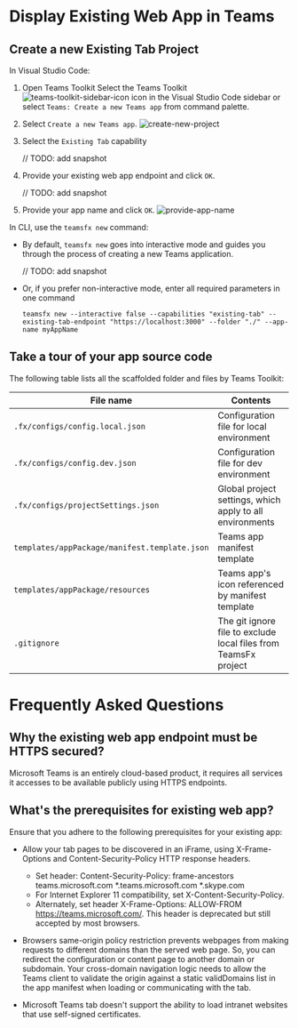 # Display Existing Web App in Teams

## Create a new Existing Tab Project
In Visual Studio Code:

1. Open Teams Toolkit Select the Teams Toolkit ![teams-toolkit-sidebar-icon](https://user-images.githubusercontent.com/10163840/160794831-e0a370ce-888f-4176-bb26-f16a64b72118.png) icon in the Visual Studio Code sidebar or select `Teams: Create a new Teams app` from command palette.

1. Select `Create a new Teams app`.
    ![create-new-project](https://user-images.githubusercontent.com/10163840/160793793-630fe4dd-ff92-4d43-8bf4-47c12a10e0b5.png)

1. Select the `Existing Tab` capability
   
   // TODO: add snapshot

1. Provide your existing web app endpoint and click `OK`.

   // TODO: add snapshot

1. Provide your app name and click `OK`.
    ![provide-app-name](https://user-images.githubusercontent.com/10163840/160793811-014c9b88-4fc8-4785-bb51-a861f7433c91.png)

In CLI, use the `teamsfx new` command: 

- By default, `teamsfx new` goes into interactive mode and guides you through the process of creating a new Teams application.
  
  // TODO: add snapshot
  
- Or, if you prefer non-interactive mode, enter all required parameters in one command
    ```
    teamsfx new --interactive false --capabilities "existing-tab" --existing-tab-endpoint "https://localhost:3000" --folder "./" --app-name myAppName
    ```
## Take a tour of your app source code

The following table lists all the scaffolded folder and files by Teams Toolkit:

| File name | Contents |
|- | -|
|`.fx/configs/config.local.json`| Configuration file for local environment |
|`.fx/configs/config.dev.json`| Configuration file for dev environment |
|`.fx/configs/projectSettings.json`| Global project settings, which apply to all environments |
|`templates/appPackage/manifest.template.json`|Teams app manifest template|
|`templates/appPackage/resources`|Teams app's icon referenced by manifest template|
|`.gitignore` | The git ignore file to exclude local files from TeamsFx project |

# Frequently Asked Questions

## Why the existing web app endpoint must be HTTPS secured?

Microsoft Teams is an entirely cloud-based product, it requires all services it accesses to be available publicly using HTTPS endpoints.

## What's the prerequisites for existing web app?

Ensure that you adhere to the following prerequisites for your existing app:
* Allow your tab pages to be discovered in an iFrame, using X-Frame-Options and Content-Security-Policy HTTP response headers.
  * Set header: Content-Security-Policy: frame-ancestors teams.microsoft.com *.teams.microsoft.com *.skype.com
  * For Internet Explorer 11 compatibility, set X-Content-Security-Policy.
  * Alternately, set header X-Frame-Options: ALLOW-FROM https://teams.microsoft.com/. This header is deprecated but still accepted by most browsers.

* Browsers same-origin policy restriction prevents webpages from making requests to different domains than the served web page. So, you can redirect the configuration or content page to another domain or subdomain. Your cross-domain navigation logic needs to allow the Teams client to validate the origin against a static validDomains list in the app manifest when loading or communicating with the tab.
* Microsoft Teams tab doesn't support the ability to load intranet websites that use self-signed certificates.